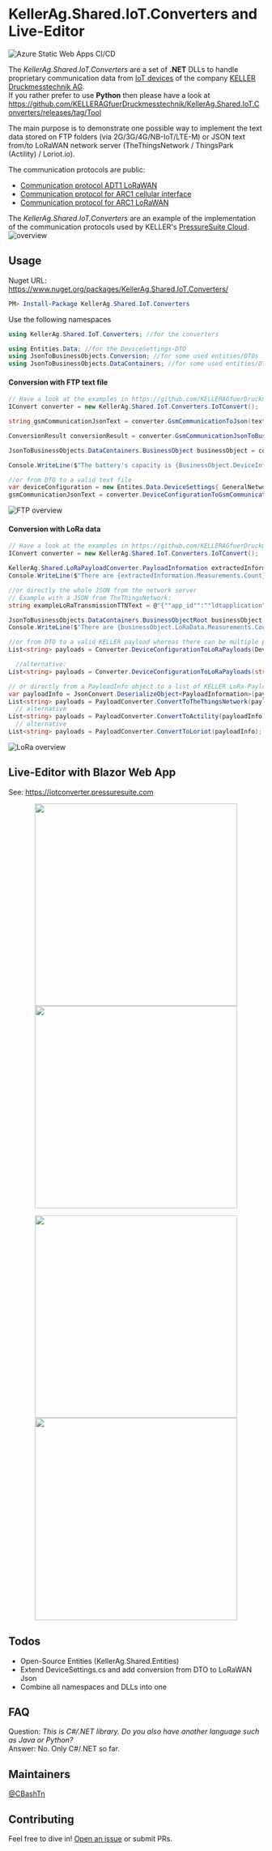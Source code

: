 # KellerAg.Shared.IoT.Converters and Live-Editor
![Azure Static Web Apps CI/CD](https://github.com/KELLERAGfuerDruckmesstechnik/KellerAg.Shared.IoT.Converters/workflows/Azure%20Static%20Web%20Apps%20CI/CD/badge.svg)

The *KellerAg.Shared.IoT.Converters* are a set of **.NET** DLLs to handle proprietary communication data from [IoT devices](https://keller-druck.com/en/products/wireless-solutions) of the company [KELLER Druckmesstechnik AG](https://keller-druck.com).  
If you rather prefer to use **Python** then please have a look at https://github.com/KELLERAGfuerDruckmesstechnik/KellerAg.Shared.IoT.Converters/releases/tag/Tool  


The main purpose is to demonstrate one possible way to implement the text data stored on FTP folders (via 2G/3G/4G/NB-IoT/LTE-M) or JSON text from/to LoRaWAN network server (TheThingsNetwork / ThingsPark (Actility) / Loriot.io).  

The communication protocols are public:  
- [Communication protocol ADT1 LoRaWAN](https://keller-druck.com/en/downloads?id=i95uBmiSyeNVqggKhodRsG#results)
- [Communication protocol for ARC1 cellular interface](https://keller-druck.com/en/downloads?id=84kw6u2pCAozgisVdHLVgK#results)
- [Communication protocol for ARC1 LoRaWAN](https://keller-druck.com/en/downloads?id=X35LDeWEgkPdjekTAzEn6b#results)

The *KellerAg.Shared.IoT.Converters* are an example of the implementation of the communication protocols used by KELLER's [PressureSuite Cloud](www.pressuresuite.com).
![overview](https://github.com/KELLERAGfuerDruckmesstechnik/KellerAg.Shared.IoT.Converters/blob/master/Readme.Overview.png?raw=true)


## Usage
Nuget URL: https://www.nuget.org/packages/KellerAg.Shared.IoT.Converters/
```powershell
PM> Install-Package KellerAg.Shared.IoT.Converters
```

Use the following namespaces
```csharp
using KellerAg.Shared.IoT.Converters; //for the converters

using Entities.Data; //for the DeviceSettings-DTO
using JsonToBusinessObjects.Conversion; //for some used entities/DTOs
using JsonToBusinessObjects.DataContainers; //for some used entities/DTOs
```

#### Conversion with FTP text file

```csharp
// Have a look at the examples in https://github.com/KELLERAGfuerDruckmesstechnik/KellerAg.Shared.IoT.Converters/blob/master/DemoBlazorApp/FtpConversions.cs
IConvert converter = new KellerAg.Shared.IoT.Converters.IoTConvert();

string gsmCommunicationJsonText = converter.GsmCommunicationToJson(text_content); // Gets the text content in Json format

ConversionResult conversionResult = converter.GsmCommunicationJsonToBusinessObject(gsmCommunicationJsonText);

JsonToBusinessObjects.DataContainers.BusinessObject businessObject = conversionResult.BusinessObjectRoot;

Console.WriteLine($"The battery's capacity is {BusinessObject.DeviceInformation.BatteryCapacity} %")

//or from DTO to a valid text file
var deviceConfiguration = new Entites.Data.DeviceSettings{ GeneralNetworkName = "My Network Name", GeneralLocationName = "My Device Name", GeneralAltitudeText = "555", HardwareConnectionType = (byte?)5, MeasurementInterval = 48000};
gsmCommunicationJsonText = converter.DeviceConfigurationToGsmCommunication(deviceConfiguration);
```

![FTP overview](./Readme.FTP.overview.png)


#### Conversion with LoRa data
```csharp
// Have a look at the examples in https://github.com/KELLERAGfuerDruckmesstechnik/KellerAg.Shared.IoT.Converters/blob/master/DemoBlazorApp/Pages/DemoLora.razor 
IConvert converter = new KellerAg.Shared.IoT.Converters.IoTConvert();

KellerAg.Shared.LoRaPayloadConverter.PayloadInformation extractedInformation = converter.LoRaPayloadToLoRaMessage("1F011302000313042F0DFF0E000F00100115051603",4);
Console.WriteLine($"There are {extractedInformation.Measurements.Count} measurements stored.")

//or directly the whole JSON from the network server
// Example with a JSON from TheThingsNetwork:
string exampleLoRaTransmissionTTNText = @"{""app_id"":""ldtapplication"",""dev_id"":""ldtdevice1"",""hardware_serial"":""0004A30B001EC250"",""port"":1,""counter"":0,""payload_raw"":""AQUB03/AAAB/wAAAf8AAAD94px5BxdcKAAAAAA=="",""payload_fields"":{""Channel_1"":5.104235503814077e+38,""Channel_2"":5.104235503814077e+38,""Channel_3"":5.104235503814077e+38,""Channel_4"":0.9713000059127808,""channel"":""0000000111010011"",""ct"":5,""func"":1,""payload"":""AQswAD93JxNBu1wp""},""metadata"":{""time"":""2017-10-30T11:18:25.511380476Z"",""frequency"":867.1,""modulation"":""LORA"",""data_rate"":""SF12BW125"",""coding_rate"":""4/5"",""gateways"":[{""gtw_id"":""eui-c0ee40ffff29356b"",""timestamp"":300640588,""time"":"""",""channel"":3,""rssi"":-42,""snr"":9,""latitude"":47.49873,""longitude"":8.746949},{""gtw_id"":""kellergw2"",""gtw_trusted"":true,""timestamp"":509643924,""time"":""2017-10-30T11:17:44Z"",""channel"":3,""rssi"":-61,""snr"":9.5,""latitude"":47.498688,""longitude"":8.747711}]},""downlink_url"":""https://integrations.thethingsnetwork.org/ttn-eu/api/v2/down/ldtapplication/httpldttest?key=ttn-account-v2.4vThJdZ2ISzcdwppUzCaLWsBmF1_GszPXEOglkR3AfA""}";

JsonToBusinessObjects.DataContainers.BusinessObjectRoot businessObject = Converter.LoRaJsonMessageToBusinessObject(exampleLoRaTransmissionTTNText);
Console.WriteLine($"There are {businessObject.LoRaData.Measurements.Count} measurements stored from the device with the EUI {businessObject.LoRaData.EUI}.")

//or from DTO to a valid KELLER payload whereas there can be multiple payloads
List<string> payloads = Converter.DeviceConfigurationToLoRaPayloads(DeviceSettings deviceConfigurationDifference); // Properties that are not null/empty will be used for generating the payloads

  //alternative:  
List<string> payloads = Converter.DeviceConfigurationToLoRaPayloads(string deviceConfigurationDifference); // JSON string with properties to change (not listed properties shall not be changed)

// or directly from a PayloadInfo object to a list of KELLER LoRa-Payload strings  
var payloadInfo = JsonConvert.DeserializeObject<PayloadInformation>(payloadInfoJson);  
List<string> payloads = PayloadConverter.ConvertToTheThingsNetwork(payloadInfo);  
  // alternative
List<string> payloads = PayloadConverter.ConvertToActility(payloadInfo);  
  // alternative
List<string> payloads = PayloadConverter.ConvertToLoriot(payloadInfo); 
```

![LoRa overview](./Readme.LoRa.overview.png)

## Live-Editor with Blazor Web App
See: https://iotconverter.pressuresuite.com

<p float="left" align="middle">
  <img src="./Readme.LiveEditor.FromFtp.png" width="400" />
  <img src="./Readme.LiveEditor.ToFtp.png"  width="400" /> 
</p>

<p float="left" align="middle">
  <img src="./Readme.LiveEditor.FromLoRaDevice.png" width="400" />
  <img src="./Readme.LiveEditor.ToLoRaDevice.png"  width="400" /> 
</p>

## Todos
- Open-Source Entities (KellerAg.Shared.Entities)
- Extend DeviceSettings.cs and add conversion from DTO to LoRaWAN Json
- Combine all namespaces and DLLs into one

## FAQ
Question: *This is C#/.NET library. Do you also have another language such as Java or Python?*  
Answer: No. Only C#/.NET so far.

## Maintainers
[@CBashTn](https://github.com/cBashTn)

## Contributing
Feel free to dive in! [Open an issue](https://github.com/KELLERAGfuerDruckmesstechnik/KellerAg.Shared.IoT.Converters/issues/new) or submit PRs.
